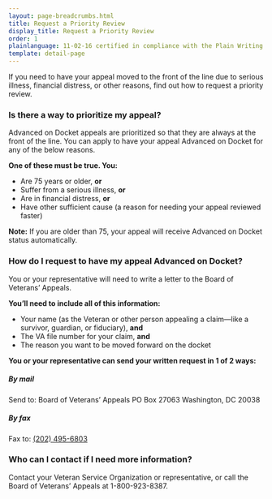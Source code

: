 ```yaml
---
layout: page-breadcrumbs.html
title: Request a Priority Review
display_title: Request a Priority Review
order: 1
plainlanguage: 11-02-16 certified in compliance with the Plain Writing Act
template: detail-page
---
```

<div itemscope itemtype ="http://schema.org/HowTo">

<div class="va-introtext" itemprop="description">
If you need to have your appeal moved to the front of the line due to serious illness, financial distress, or other reasons, find out how to request a priority review.
</div>

<h3>Is there a way to prioritize my appeal?</h3>
Advanced on Docket appeals are prioritized so that they are always at the front of the line. You can apply to have your appeal Advanced on Docket for any of the below reasons.

<div class="feature">

**One of these must be true. You:**
- Are 75 years or older, **or**
- Suffer from a serious illness, **or**
- Are in financial distress, **or**
- Have other sufficient cause (a reason for needing your appeal reviewed faster)

**Note:** If you are older than 75, your appeal will receive Advanced on Docket status automatically.
</div>

### How do I request to have my appeal Advanced on Docket?
You or your representative will need to write a letter to the Board of Veterans’ Appeals.

**You’ll need to include all of this information:**
- Your name (as the Veteran or other person appealing a claim—like a survivor, guardian, or fiduciary), **and**
- The VA file number for your claim, **and**
- The reason you want to be moved forward on the docket

**You or your representative can send your written request in 1 of 2 ways:**

##### By mail
Send to: Board of Veterans’ Appeals PO Box 27063 Washington, DC 20038

##### By fax
Fax to: <a href="tel:+12024956803">(202) 495-6803</a>

### Who can I contact if I need more information?

Contact your Veteran Service Organization or representative, or call the Board of Veterans’ Appeals at 1-800-923-8387.

